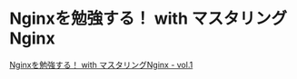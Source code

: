 # Nginxを勉強する！ with マスタリングNginx

[Nginxを勉強する！ with マスタリングNginx - vol.1](https://tsumakoto.github.io/strudy_networking/nginx/1/)
